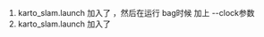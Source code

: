 1. karto_slam.launch  加入了 <param name="use_sim_time" value="true" />，然后在运行 bag时候 加上  --clock参数
2. karto_slam.launch  加入了 <rosparam command="load" file="$(find slam_karto)/config/mapper_params.yaml" />

